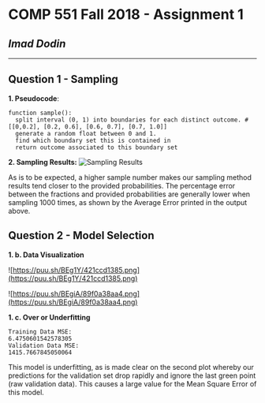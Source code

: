 # COMP 551 Fall 2018 - Assignment 1
## *Imad Dodin*
***

## Question 1 - Sampling

**1. Pseudocode**:
```
function sample():
  split interval (0, 1) into boundaries for each distinct outcome. # [[0,0.2], [0.2, 0.6], [0.6, 0.7], [0.7, 1.0]]
  generate a random float between 0 and 1.
  find which boundary set this is contained in
  return outcome associated to this boundary set
```

**2. Sampling Results:**
![Sampling Results](https://puu.sh/BE8us/a9c6d75203.png)

As is to be expected, a higher sample number makes our sampling method results tend closer to the provided probabilities. The percentage error between the fractions and provided probabilities are generally lower when sampling 1000 times, as shown by the Average Error printed in the output above.

## Question 2 - Model Selection

**1. b. Data Visualization**

![https://puu.sh/BEg1Y/421ccd1385.png](https://puu.sh/BEg1Y/421ccd1385.png)

![https://puu.sh/BEgiA/89f0a38aa4.png](https://puu.sh/BEgiA/89f0a38aa4.png)

**1. c. Over or Underfitting**

```
Training Data MSE:
6.4750601542578305
Validation Data MSE:
1415.7667845050064
```

This model is underfitting, as is made clear on the second plot whereby our predictions for the validation set drop rapidly and ignore the last green point (raw validation data). This causes a large value for the Mean Square Error of this model.
